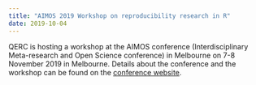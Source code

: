 ```yaml
---
title: "AIMOS 2019 Workshop on reproducibility research in R"
date: 2019-10-04
---
```


QERC is hosting a workshop at the AIMOS conference (Interdisciplinary Meta-research and Open Science conference) in Melbourne on 7-8 November 2019 in Melbourne. Details about the conference and the workshop can be found on the [conference website](https://www.aimos2019conference.com/confirmed-submissions).
 
